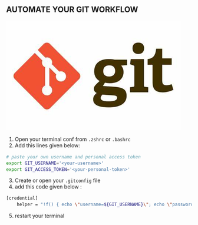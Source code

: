 
## AUTOMATE YOUR GIT WORKFLOW 

![git](img/git.jpeg) 

1. Open your terminal conf from `.zshrc` or `.bashrc` 
2. Add this lines given below: 

```bash 
# paste your own username and personal access token
export GIT_USERNAME='<your-username>'
export GIT_ACCESS_TOKEN='<your-personal-token>'

```

3. Create or open your `.gitconfig` file 
4. add this code given below : 

```bash 
[credential]
    helper = "!f() { echo \"username=${GIT_USERNAME}\"; echo \"password=${GIT_ACCESS_TOKEN}\"; }; f"
```

5. restart your terminal 
